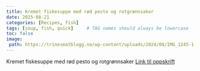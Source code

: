 ```yaml
---
title: Kremet fiskesuppe med rød pesto og rotgrønnsaker
date: 2025-08-21
categories: [Recipes, fish]
tags: [soup, fish, quick]     # TAG names should always be lowercase
toc: false
image:
 path: https://trinesmatblogg.no/wp-content/uploads/2024/08/IMG_1245-1.jpg 
---
```

Kremet fiskesuppe med rød pesto og rotgrønnsaker
[Link til oppskrift](https://trinesmatblogg.no/recipe/kremet-fiskesuppe-med-rod-pesto-og-rotgronnsaker/)
